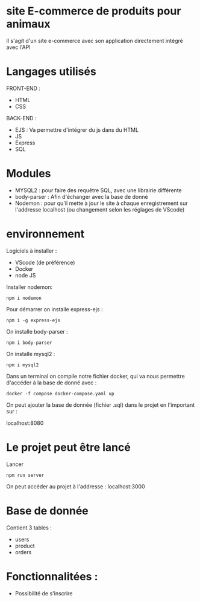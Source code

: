 # site E-commerce de produits pour animaux

Il s'agit d'un site e-commerce avec son application directement intégré avec l'API

# Langages utilisés

FRONT-END :
- HTML
- CSS

BACK-END :
- EJS : Va permettre d'intégrer du js dans du HTML
- JS
- Express
- SQL

# Modules 

- MYSQL2 : pour faire des requêtre SQL, avec une librairie différente
- body-parser : Afin d'échanger avec la base de donné
- Nodemon : pour qu'il mette à jour le site à chaque enregistrement sur l'addresse localhost (ou changement selon les réglages de VScode)
# environnement

Logiciels à installer :
- VScode (de préférence)
- Docker
- node JS


Installer nodemon:
```
npm i nodemon
```

Pour démarrer on installe express-ejs :

```
npm i -g express-ejs
```

On installe body-parser :
```
npm i body-parser
```

On installe mysql2 :

```
npm i mysql2
```

Dans un terminal on compile notre fichier docker, qui va nous permettre d'accéder à la base de donné avec :

```
docker -f compose docker-compose.yaml up
```

On peut ajouter la base de donnée (fichier .sql) dans le projet en l'important sur :

localhost:8080

# Le projet peut être lancé

Lancer 
```
npm run server
```

On peut accéder au projet à l'addresse : localhost:3000

# Base de donnée 

Contient 3 tables :
- users
- product
- orders

# Fonctionnalitées :
- Possibilité de s'inscrire



